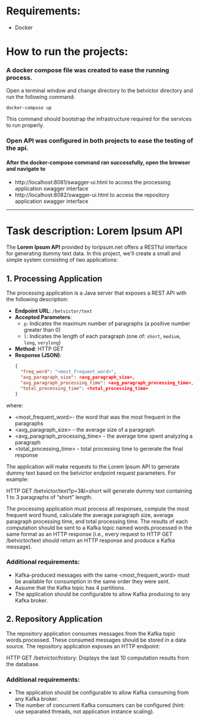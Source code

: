 # Requirements:
- Docker

# How to run the projects:
### A docker compose file was created to ease the running process.

Open a terminal window and change directory to the betvictor directory and run the following command:
```
docker-compose up
```
This command should bootstrap the infrastructure required for the services to run properly.

### Open API was configured in both projects to ease the testing of the api.
#### After the docker-compose command ran successfully, open the browser and navigate to

- http://localhost:8081/swagger-ui.html to access the processing application swagger interface
- http://localhost:8082/swagger-ui.html to access the repository application swagger interface

---

# Task description: Lorem Ipsum API
The **Lorem Ipsum API** provided by loripsum.net offers a RESTful interface for generating dummy text data. In this project, we'll create a small and simple system consisting of two applications:

## 1. Processing Application

The processing application is a Java server that exposes a REST API with the following description:

- **Endpoint URL**: `/betvictor/text`
- **Accepted Parameters**:
    - `p`: Indicates the maximum number of paragraphs (a positive number greater than 0)
    - `l`: Indicates the length of each paragraph (one of: `short`, `medium`, `long`, `verylong`)
- **Method**: HTTP GET
- **Response (JSON)**:
  ```json
  {
    "freq_word": "<most_frequent_word>",
    "avg_paragraph_size": <avg_paragraph_size>,
    "avg_paragraph_processing_time": <avg_paragraph_processing_time>,
    "total_processing_time": <total_processing_time>
  }

where:
- <most_frequent_word>- the word that was the most frequent in the paragraphs
- <avg_paragraph_size> - the average size of a paragraph
- <avg_paragraph_processing_time> - the average time spent analyzing a paragraph
- <total_processing_time> - total processing time to generate the final response

The application will make requests to the Lorem Ipsum API to generate dummy text based on the betvictor endpoint request parameters. For example:

HTTP GET /betvictor/text?p=3&l=short will generate dummy text containing 1 to 3 paragraphs of “short” length.

The processing application must process all responses, compute the most frequent word found, calculate the average paragraph size, average paragraph processing time, and total processing time. The results of each computation should be sent to a Kafka topic named words.processed in the same format as an HTTP response (i.e., every request to HTTP GET /betvictor/text should return an HTTP response and produce a Kafka message).

### Additional requirements:

- Kafka-produced messages with the same <most_frequent_word> must be available for consumption in the same order they were sent.
- Assume that the Kafka topic has 4 partitions.
- The application should be configurable to allow Kafka producing to any Kafka broker.

## 2. Repository Application
   The repository application consumes messages from the Kafka topic words.processed. These consumed messages should be stored in a data source. The repository application exposes an HTTP endpoint:

HTTP GET /betvictor/history: Displays the last 10 computation results from the database.

### Additional requirements:

- The application should be configurable to allow Kafka consuming from any Kafka broker.
- The number of concurrent Kafka consumers can be configured (hint: use separated threads, not application instance scaling).
